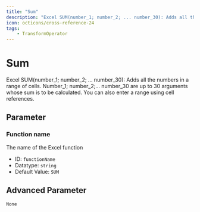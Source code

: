 ```yaml
---
title: "Sum"
description: "Excel SUM(number_1; number_2; ... number_30): Adds all the numbers in a range of cells. Number_1; number_2;... number_30 are up to 30 arguments whose sum is to be calculated. You can also enter a range using cell references."
icon: octicons/cross-reference-24
tags: 
    - TransformOperator
---
```

# Sum
<!-- This file was generated - DO NOT CHANGE IT MANUALLY -->



Excel SUM(number_1; number_2; ... number_30): Adds all the numbers in a range of cells. Number_1; number_2;... number_30 are up to 30 arguments whose sum is to be calculated. You can also enter a range using cell references.

## Parameter

### Function name

The name of the Excel function

- ID: `functionName`
- Datatype: `string`
- Default Value: `SUM`





## Advanced Parameter

`None`